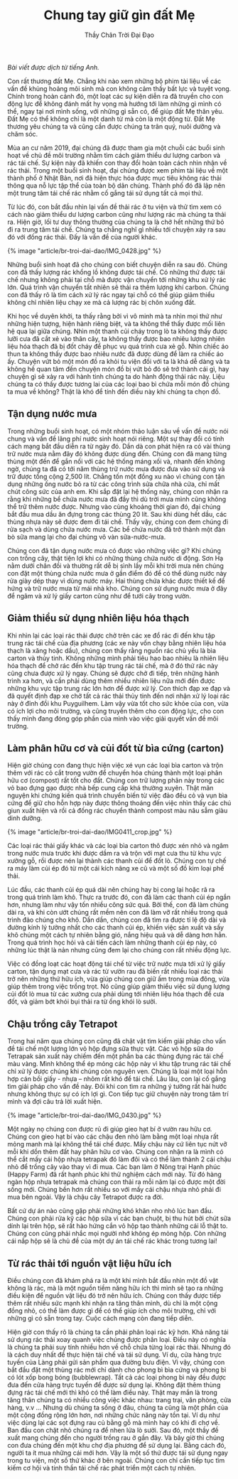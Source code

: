 ﻿---
title: Chung tay giữ gìn đất Mẹ 
author: Thầy Chân Trời Đại Đạo
---

*Bài viết được dịch từ tiếng Anh.*

Con rất thương đất Mẹ. Chẳng khi nào xem những bộ phim tài liệu về các vấn đề khủng hoảng môi sinh mà con không cảm thấy bất lực và tuyệt vọng. Chính trong hoàn cảnh đó, một loạt các sự kiện diễn ra đã truyền cho con động lực để không đánh mất hy vọng mà hướng tới làm những gì mình có thể, ngay tại nơi mình sống, với những gì sẵn có, để giúp đất Mẹ thân yêu. Đất Mẹ có thể không chỉ là một danh từ mà còn là một động từ. Đất Mẹ thương yêu chúng ta và cũng cần được chúng ta trân quý, nuôi dưỡng và chăm sóc. 

Mùa an cư năm 2019, đại chúng đã được tham gia một chuỗi các buổi sinh hoạt về chủ đề môi trường nhằm tìm cách giảm thiểu dư lượng carbon và rác tái chế. Sự kiện này đã khiến con thay đổi hoàn toàn cách nhìn nhận về rác thải. Trong một buổi sinh hoạt, đại chúng được xem phim tài liệu về một thành phố ở Nhật Bản, nơi đã hiện thực hóa được mục tiêu không rác thải thông qua nỗ lực tập thể của toàn bộ dân chúng. Thành phố đó đã lập nên một trung tâm tái chế rác nhằm cố gắng tái sử dụng tất cả mọi thứ.

Từ lúc đó, con bắt đầu nhìn lại vấn đề thải rác ở tu viện và thử tìm xem có cách nào giảm thiểu dư lượng carbon cũng như lượng rác mà chúng ta thải ra. Hiện giờ, lối tư duy thông thường của chúng ta là chở hết những thứ bỏ đi ra trung tâm tái chế. Chúng ta chẳng nghĩ gì nhiều tới chuyện xảy ra sau đó với đống rác thải. Đấy là vấn đề của người khác. 

{% image "article/br-troi-dai-dao/IMG_0428.jpg" %}

Những buổi sinh hoạt đã cho chúng con biết chuyện diễn ra sau đó. Chúng con đã thấy lượng rác khổng lồ không được tái chế. Có những thứ được tái chế nhưng không phải tại chỗ mà được vận chuyển tới những khu xử lý rác lớn. Quá trình vận chuyển tất nhiên sẽ thải ra thêm lượng khí carbon. Chúng con đã thấy rõ là tìm cách xử lý rác ngay tại chỗ có thể giúp giảm thiểu không chỉ nhiên liệu chạy xe mà cả lượng rác bị chôn xuống đất. 

Khi học về duyên khởi, ta thấy rằng bởi vì vô minh mà ta nhìn mọi thứ như những hiện tượng, hiện hành riêng biệt, và ta không thể thấy được mối liên hệ qua lại giữa chúng. Nhìn một thanh củi cháy trong lò ta không thấy được lưỡi cưa đã cắt xẻ vào thân cây, ta không thấy được bao nhiêu lượng nhiên liệu hóa thạch đã bị đốt cháy để phục vụ quá trình cưa xẻ gỗ. Nhìn chiếc áo thun ta không thấy được bao nhiêu nước đã được dùng để làm ra chiếc áo ấy. Chuyện vứt bỏ một món đồ ra khỏi tu viện đối với ta là khá dễ dàng và ta không hề quan tâm đến chuyện món đồ bị vứt bỏ đó sẽ trở thành cái gì, hay chuyện gì sẽ xảy ra với hành tinh chúng ta do hành động thải rác này. Liệu chúng ta có thấy được tương lai của các loại bao bì chứa mỗi món đồ chúng ta mua về không? Thật là khó để tính đến điều này khi chúng ta chọn đồ. 

## Tận dụng nước mưa

Trong những buổi sinh hoạt, có một nhóm thảo luận sâu về vấn đề nước nói chung và vấn đề lãng phí nước sinh hoạt nói riêng. Một sự thay đổi có tính cách mạng bắt đầu diễn ra từ ngày đó. Dần dà con phát hiện ra có vài thùng trữ nước mưa nằm đây đó không được dùng đến. Chúng con đã mang từng thùng một đến để gắn nối với các hệ thống máng xối và, nhanh đến không ngờ, chúng ta đã có tới năm thùng trữ nước mưa được đưa vào sử dụng và trữ được tổng cộng 2,500 lít. Chẳng tốn một đồng xu nào vì chúng con tận dụng những ống nước bỏ ra từ các công trình sửa chữa nhà cửa, chỉ mất chút công sức của anh em. Khi sắp đặt lại hệ thống này, chúng con nhận ra rằng khi những bể chứa nước mưa đã đầy thì dù trời mưa mình cũng không thể trữ thêm nước được. Nhưng vào cùng khoảng thời gian đó, đại chúng bắt đầu mua dầu ăn đựng trong các thùng 20 lít. Sau khi dùng hết dầu, các thùng nhựa này sẽ được đem đi tái chế. Thấy vậy, chúng con đem chúng đi rửa sạch và dùng chứa nước mưa. Các bể chứa nước đã trở thành một đàn bò sữa mang lại cho đại chúng vô vàn sữa-nước-mưa.

Chúng con đã tận dụng nước mưa có được vào những việc gì? Khi chúng con trồng cây, thật tiện lợi khi có những thùng chứa nước di động. Sơn Hạ nằm dưới chân đồi và thường rất dễ bị sình lầy mỗi khi trời mưa nên chúng con đặt một thùng chứa nước mưa ở gần điểm đó để có thể dùng nước này rửa giày dép thay vì dùng nước máy. Hai thùng chứa khác được thiết kế để hứng và trữ nước mưa từ mái nhà kho. Chúng con sử dụng nước mưa ở đây để ngâm và xử lý giấy carton cũng như để tưới cây trong vườn. 

## Giảm thiểu sử dụng nhiên liệu hóa thạch

Khi nhìn lại các loại rác thải được chở trên các xe đổ rác đi đến khu tập trung rác tái chế của địa phương (các xe này vốn chạy bằng nhiên liệu hóa thạch là xăng hoặc dầu), chúng con thấy rằng nguồn rác chủ yếu là bìa carton và thủy tinh. Không những mình phải tiêu hao bao nhiêu là nhiên liệu hóa thạch để chở rác đến khu tập trung rác tái chế, mà ở đó thứ rác này cũng chưa được xử lý ngay. Chúng sẽ được chở đi tiếp, trên những hành trình xa hơn, và cần phải dùng thêm nhiều nhiên liệu nữa mới đến được những khu vực tập trung rác lớn hơn để được xử lý. Con thích đạp xe đạp và đã quyết định đạp xe chở tất cả rác thải thủy tinh đến nơi nhận xử lý loại rác này ở đỉnh đồi khu Puyguilhem. Làm vậy vừa tốt cho sức khỏe của con, vừa có ích lợi cho môi trường, và cũng truyền thêm cho con động lực, cho con thấy mình đang đóng góp phần của mình vào việc giải quyết vấn đề môi trường.

## Làm phân hữu cơ và củi đốt từ bìa cứng (carton)

Hiện giờ chúng con đang thực hiện việc xé vụn các loại bìa carton và trộn thêm với rác cỏ cắt trong vườn để chuyển hóa chúng thành một loại phân hữu cơ (compost) rất tốt cho đất. Chúng con trữ lượng phân này trong các vỏ bao đựng gạo được nhà bếp cung cấp khá thường xuyên. Thật mãn nguyện khi chứng kiến quá trình chuyển biến từ việc đảo đều cỏ và vụn bìa cứng để giữ cho hỗn hợp này được thông thoáng đến việc nhìn thấy các chú giun xuất hiện và rồi cả đống rác chuyển thành compost màu nâu sẫm giàu dinh dưỡng. 

{% image "article/br-troi-dai-dao/IMG0411_crop.jpg" %}

Các loại rác thải giấy khác và các loại bìa carton thô được xén nhỏ và ngâm trong nước mưa trước khi được dầm ra và trộn với mạt cưa thu từ khu vực xưởng gỗ, rồi được nén lại thành các thanh củi để đốt lò. Chúng con tự chế ra máy làm củi ép đó từ một cái kích nâng xe cũ và một số đồ kim loại phế thải. 

Lúc đầu, các thanh củi ép quá dài nên chúng hay bị cong lại hoặc rã ra trong quá trình làm khô. Thực ra trước đó, con đã làm các thanh củi ép ngắn hơn, nhưng làm như vậy tốn nhiều công sức quá. Bởi thế, con đã làm chúng dài ra, và khi còn ướt chúng rất mềm nên con đã làm vỡ rất nhiều trong quá trình đảo chúng cho khô. Dần dần, chúng con đã tìm ra được tỉ lệ độ dài và đường kính lý tưởng nhất cho các thanh củi ép, khiến việc sản xuất và sấy khô chúng một cách tự nhiên bằng gió, nắng hiệu quả và dễ dàng hơn hẳn. Trong quá trình học hỏi và cải tiến cách làm những thanh củi ép này, có những lúc thật là nản nhưng cũng đem lại cho chúng con rất nhiều động lực. 

Việc có đồng loạt các hoạt động tái chế từ việc trữ nước mưa tới xử lý giấy carton, tận dụng mạt cưa và rác từ vườn rau đã biến rất nhiều loại rác thải trở nên những thứ hữu ích, vừa giúp chúng con giữ ấm trong mùa đông, vừa giúp thêm trong việc trồng trọt. Nó cũng giúp giảm thiểu việc sử dụng lượng củi đốt lò mua từ các xưởng cưa phải dùng tới nhiên liệu hóa thạch để cưa đốt, và giảm bớt khói bụi thải ra từ ống khói lò sưởi.

## Chậu trồng cây Tetrapot

Trong hai năm qua chúng con cũng đã chật vật tìm kiếm giải pháp cho vấn đề tái chế một lượng lớn vỏ hộp đựng sữa thực vật. Các vỏ hộp sữa do Tetrapak sản xuất này chiếm đến một phần ba các thùng đựng rác tái chế màu vàng. Mình không thể ép mỏng các hộp này vì khu tập trung rác tái chế chỉ xử lý được chúng khi chúng còn nguyên vẹn. Chúng là loại một loại hỗn hợp cán bồi giấy - nhựa – nhôm rất khó để tái chế. Lâu lâu, con lại cố gắng tìm giải pháp cho vấn đề này. Đôi khi con tìm ra những ý tưởng rất hài hước nhưng không thực sự có ích lợi gì. Con tiếp tục giữ chuyện này trong tâm trí mình và đợi câu trả lời xuất hiện. 

{% image "article/br-troi-dai-dao/IMG_0430.jpg" %}

Một ngày nọ chúng con được rủ đi giúp gieo hạt bí ở vườn rau hữu cơ. Chúng con gieo hạt bí vào các chậu đen nhỏ làm bằng một loại nhựa rất mỏng manh mà lại không thể tái chế được. Mấy chậu này cứ liên tục nứt vỡ mỗi khi dồn thêm đất hay phân hữu cơ vào. Chúng con nhận ra là mình có thể cắt mấy cái hộp nhựa tetrapak đó làm đôi và có thể làm thành 2 cái chậu nhỏ để trồng cây vào thay vì đi mua. Các bạn làm ở Nông trại Hạnh phúc (Happy Farm) đã rất hạnh phúc khi thử nghiệm cách mới này. Từ đó hàng ngàn hộp nhựa tetrapak mà chúng con thải ra mỗi năm lại có được một đời sống mới. Chúng bền hơn rất nhiều so với mấy cái chậu nhựa nhỏ phải đi mua bên ngoài. Vậy là chậu cây Tetrapot được ra đời. 

Bất cứ dự án nào cũng gặp phải những khó khăn nho nhỏ lúc ban đầu. Chúng con phải rửa kỹ các hộp sữa vì các bạn chuột, bị thu hút bởi chút sữa dính lại trên hộp, sẽ rất hào hứng cắn vỏ hộp tạo thành những cái lỗ thật to. Chúng con cũng phải nhắc mọi người nhớ không ép mỏng hộp. Còn những cái nắp hộp sẽ là chủ đề của một dự án tái chế rác khác trong tương lai! 

## Từ rác thải tới nguồn vật liệu hữu ích

Điều chúng con đã khám phá ra là một khi mình bắt đầu nhìn một đồ vật không là rác, mà là một nguồn tiềm năng hữu ích thì mình sẽ tạo ra những điều kiện để nguồn vật liệu đó trở nên hữu ích. Chúng con thấy được tiếp thêm rất nhiều sức mạnh khi nhận ra tăng thân mình, dù chỉ là một cộng đồng nhỏ, có thể làm được gì để có thể giúp ích cho môi trường, chỉ với những gì có sẵn trong tay. Cuộc cách mạng còn đang tiếp diễn.

Hiện giờ con thấy rõ là chúng ta cần phải phân loại rác kỹ hơn. Khả năng tái sử dụng rác thải xoay quanh việc chúng được phân loại. Điều này có nghĩa là chúng ta phải suy tính nhiều hơn về chỗ chứa từng loại rác thải. Nhưng đó là cách duy nhất để thực hiện tái chế và tái sử dụng. Ví dụ, cửa hàng trực tuyến của Làng phải gửi sản phẩm qua đường bưu điện. Vì vậy, chúng con bắt đầu đặt một thùng rác mới chỉ dành cho phong bì bìa cứng và phong bì có lót xốp bong bóng (bubblewrap). Tất cả các loại phong bì này đều được đưa đến cửa hàng trực tuyến để được sử dụng lại. Không đặt thêm thùng đựng rác tái chế mới thì khó có thể làm điều này. Thật may mắn là trong tăng thân chúng ta có nhiều công việc khác nhau: trang trại, văn phòng, cửa hàng, v.v … Nhưng dù chúng ta sống ở đâu, chúng ta cũng là một phần của một cộng đồng rộng lớn hơn, nơi những chức năng này tồn tại. Ví dụ như việc dùng lại các sọt đựng rau củ bằng gỗ mà mình hay có khi đi chợ về. Ban đầu con chặt nhỏ chúng ra để nhen lửa lò sưởi. Sau đó, một thầy đề xuất mang chúng đến cho người trồng rau ở gần đây. Và bây giờ thì chúng con đưa chúng đến một khu chợ địa phương để sử dụng lại. Bằng cách đó, người ta ít mua những cái mới hơn. Vậy là một số thứ được tái sử dụng ngay trong tu viện, một số thứ khác ở bên ngoài. Chúng con chỉ cần tiếp tục tìm kiếm cơ hội và tinh thần tái chế rác phát triển một cách tự nhiên.
